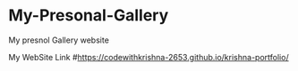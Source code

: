 # My-Presonal-Gallery
My presnol Gallery website

My WebSite Link
#https://codewithkrishna-2653.github.io/krishna-portfolio/
